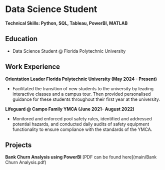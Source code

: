# Data Science Student
**Technical Skills: Python, SQL, Tableau, PowerBI, MATLAB**

## Education
 - Data Science Student @ Florida Polytechnic University

## Work Experience
**Orientation Leader  Florida Polytechnic University (May 2024 - Present)**
- Facilitated the transition of new students to the university by leading interactive classes and a campus tour. Then provided personalised guidance for these students throughout their first year at the university.

**Lifeguard @ Campo Family YMCA (June 2021- August 2022)**
- Monitored and enforced pool safety rules, identified and addressed potential hazards, and conducted daily audits of safety equipment functionality to ensure compliance with the standards of the YMCA.

## Projects
 **Bank Churn Analysis using PowerBI**
 [PDF can be found here](main/Bank Churn Analysis.pdf)
